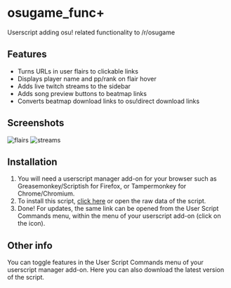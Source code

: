 # osugame_func+
Userscript adding osu! related functionality to /r/osugame

## Features
* Turns URLs in user flairs to clickable links
* Displays player name and pp/rank on flair hover
* Adds live twitch streams to the sidebar
* Adds song preview buttons to beatmap links
* Converts beatmap download links to osu!direct download links

## Screenshots
![flairs](http://i.imgur.com/vqFPUPK.png) ![streams](http://i.imgur.com/VWOJuwr.png)

## Installation
1. You will need a userscript manager add-on for your browser such as Greasemonkey/Scriptish for Firefox, or Tampermonkey for Chrome/Chromium.
2. To install this script, [click here](https://github.com/v0x76/osugame_funcp/raw/master/osugame_func+.user.js) or open the raw data of the script.
3. Done! For updates, the same link can be opened from the User Script Commands menu, within the menu of your userscript add-on (click on the icon).

## Other info
You can toggle features in the User Script Commands menu of your userscript manager add-on. Here you can also download the latest version of the script.
